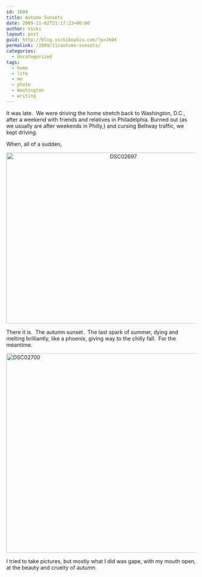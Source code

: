 ```yaml
---
id: 1604
title: Autumn Sunsets
date: 2009-11-02T21:17:23+00:00
author: Vicki
layout: post
guid: http://blog.vickiboykis.com/?p=1604
permalink: /2009/11/autumn-sunsets/
categories:
  - Uncategorized
tags:
  - home
  - life
  - me
  - photo
  - Washington
  - writing
---
```

It was late.  We were driving the home stretch back to Washington, D.C., after a weekend with friends and relatives in Philadelphia. Burned out (as we usually are after weekends in Philly,) and cursing Beltway traffic, we kept driving.

When, all of a sudden,

<p style="text-align: center;">
  <a href="http://blog.vickiboykis.com/wp-content/uploads/2009/11/DSC02697.JPG"><img class="aligncenter size-full wp-image-1605" title="DSC02697" src="http://blog.vickiboykis.com/wp-content/uploads/2009/11/DSC02697.JPG" alt="DSC02697" width="607" height="454" /></a>
</p>

<p style="text-align: left;">
  There it is.  The autumn sunset.  The last spark of summer, dying and melting brilliantly, like a phoenix, giving way to the chilly fall.  For the meantime.
</p>

<p style="text-align: left;">
  <a href="http://blog.vickiboykis.com/wp-content/uploads/2009/11/DSC02700.JPG"><img class="aligncenter size-full wp-image-1607" title="DSC02700" src="http://blog.vickiboykis.com/wp-content/uploads/2009/11/DSC02700.JPG" alt="DSC02700" width="708" height="529" /></a>
</p>

<p style="text-align: left;">
  I tried to take pictures, but mostly what I did was gape, with my mouth open, at the beauty and cruelty of autumn.
</p>